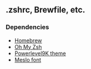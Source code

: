 ## .zshrc, Brewfile, etc.

### Dependencies
* [Homebrew](https://github.com/Homebrew/brew)
* [Oh My Zsh](https://github.com/robbyrussell/oh-my-zsh)
* [Powerlevel9K theme](https://github.com/bhilburn/powerlevel9k)
* [Meslo font](https://github.com/Lokaltog/powerline-fonts/blob/master/Meslo/Meslo%20LG%20M%20DZ%20Regular%20for%20Powerline.otf)
